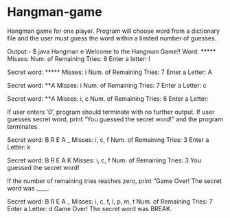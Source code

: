 # Hangman-game
Hangman game for one player. Program will choose word from a dictionary file and the user must guess the word within a limited number of guesses.

Output:-
$ java Hangman e
Welcome to the Hangman Game!!
Word: *****
Misses:
Num. of Remaining Tries: 8
Enter a letter: I

Secret word: *****
Misses: i
Num. of Remaining Tries: 7
Enter a Letter: A

Secret word: ***A*
Misses: i
Num. of Remaining Tries: 7
Enter a Letter: c

Secret word: ***A*
Misses: i, c
Num. of Remaining Tries: 6
Enter a Letter:

If user enters ‘0’, program should terminate with no further output. If user guesses secret word, print “You guessed the secret word!” and the program terminates.

Secret word: B R E A _
Misses: i, c, f
Num. of Remaining Tries: 3
Enter a Letter: k

Secret word: B R E A K
Misses: i, c, f
Num. of Remaining Tries: 3
You guessed the secret word!

If the number of remaining tries reaches zero, print “Game Over! The secret word was ____.

Secret word: B R E A _
Misses: i, c, f, l, p, m, t
Num. of Remaining Tries: 7
Enter a Letter: d
Game Over! The secret word was BREAK.
